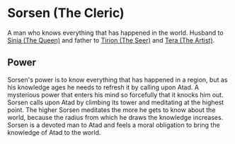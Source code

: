 Sorsen (The Cleric)
===================

A man who knows everything that has happened in the world. Husband to [Sinia (The Queen)](sinia.md) and father to [Tirion (The Seer)](tirion.md)
and [Tera (The Artist)](tera.md).


Power
-----

Sorsen's power is to know everything that has happened in a region, but as his knowledge ages he needs to refresh it by calling upon Atad.
A mysterious power that enters his mind so forcefully that it knocks him out.
Sorsen calls upon Atad by climbing its tower and meditating at the highest point.
The higher Sorsen meditates the more he gets to know about the world, because the radius from which he draws the knowledge increases.
Sorsen is a devoted man to Atad and feels a moral obligation to bring the knowledge of Atad to the world.
